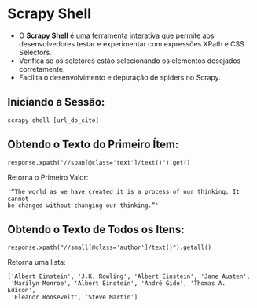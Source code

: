 # Scrapy Shell


- O **Scrapy Shell** é uma ferramenta interativa que permite aos desenvolvedores testar e experimentar com expressões XPath e CSS Selectors.
- Verifica se os seletores estão selecionando os elementos desejados corretamente.
- Facilita o desenvolvimento e depuração de spiders no Scrapy.


## Iniciando a Sessão:
```
scrapy shell [url_do_site]
```


## Obtendo o Texto do Primeiro Ítem:
```
response.xpath("//span[@class='text']/text()").get()
```

Retorna o Primeiro Valor:
```
'“The world as we have created it is a process of our thinking. It cannot 
be changed without changing our thinking.”'
```


## Obtendo o Texto de Todos os Itens:
```
response.xpath("//small[@class='author']/text()").getall()
```

Retorna uma lista:
```
['Albert Einstein', 'J.K. Rowling', 'Albert Einstein', 'Jane Austen',
 'Marilyn Monroe', 'Albert Einstein', 'André Gide', 'Thomas A. Edison',
 'Eleanor Roosevelt', 'Steve Martin']
```

